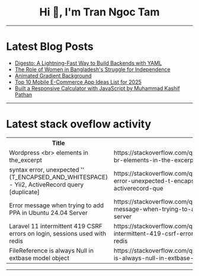 <h1 align="center">Hi 👋, I'm Tran Ngoc Tam</h1>

---

# Latest Blog Posts 
<!-- BLOG-POST-LIST:START -->
- [Digesto: A Lightning-Fast Way to Build Backends with YAML](https://dev.to/nicolasleal570/digesto-a-lightning-fast-way-to-build-backends-with-yaml-3bob)
- [The Role of Women in Bangladesh&#39;s Struggle for Independence](https://dev.to/afzal_tipu/the-role-of-women-in-bangladeshs-struggle-for-independence-51dg)
- [Animated Gradient Background](https://dev.to/snippflow/animated-gradient-background-188d)
- [Top 10 Mobile E-Commerce App Ideas List for 2025](https://dev.to/tarunfulera/top-10-mobile-e-commerce-app-ideas-list-for-2025-53mn)
- [Built a Responsive Calculator with JavaScript by Muhammad Kashif Pathan](https://dev.to/muhammadkashifpathan/built-a-responsive-calculator-with-javascript-by-muhammad-kashif-pathan-4ng6)
<!-- BLOG-POST-LIST:END -->

---

# Latest stack oveflow activity
<table>
  <tr><th>Title</th><th>Link</th></tr>
  <!-- STACKOVERFLOW:START --><tr><td>Wordpress &lt;br&gt; elements in the_excerpt</td><td>https://stackoverflow.com/questions/79342227/wordpress-br-elements-in-the-excerpt</td></tr><tr><td>syntax error, unexpected &#39;&#39; &lpar;T_ENCAPSED_AND_WHITESPACE&rpar; - Yii2, ActiveRecord query [duplicate]</td><td>https://stackoverflow.com/questions/79342211/syntax-error-unexpected-t-encapsed-and-whitespace-yii2-activerecord-que</td></tr><tr><td>Error message when trying to add PPA in Ubuntu 24.04 Server</td><td>https://stackoverflow.com/questions/79342156/error-message-when-trying-to-add-ppa-in-ubuntu-24-04-server</td></tr><tr><td>Laravel 11 intermittent 419 CSRF errors on login, sessions used with redis</td><td>https://stackoverflow.com/questions/79341964/laravel-11-intermittent-419-csrf-errors-on-login-sessions-used-with-redis</td></tr><tr><td>FileReference is always Null in extbase model object</td><td>https://stackoverflow.com/questions/79341956/filereference-is-always-null-in-extbase-model-object</td></tr><!-- STACKOVERFLOW:END -->
</table>

---


